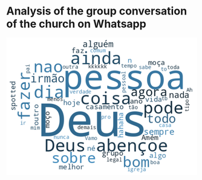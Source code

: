# Analysis of the group conversation of the church on Whatsapp 

<p align="center">
  <img src="img/8-5-21.png" />
</p>
